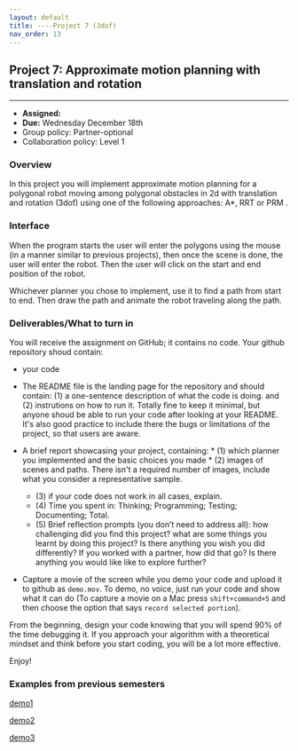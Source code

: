 ```yaml
---
layout: default 
title: ----Project 7 (3dof)
nav_order: 13
---
```




## Project 7:  Approximate motion planning with translation and rotation 


*** 
* __Assigned:__ 
* __Due:__  Wednesday December 18th
* Group policy: Partner-optional 
* Collaboration policy: Level 1


### Overview

In this project you will implement approximate motion planning for a
polygonal robot moving among polygonal obstacles in 2d with
translation and rotation (3dof) using one of the following approaches:
A*, RRT or PRM .


### Interface 

When the program starts the user will enter the polygons using the
mouse (in a manner similar to previous projects), then once the scene
is done, the user will enter the robot. Then the user will click on
the start and end position of the robot.

Whichever planner you chose to implement, use it to find a path from
start to end.  Then draw the path and animate the robot traveling
along the path.





### Deliverables/What to turn in

You will receive the assignment on GitHub; it contains no code. Your github repository shoud contain:

* your code 

* The README file is the landing page for the repository and should
contain: (1) a one-sentence description of what the code is doing. and
(2) instrutions on how to run it. Totally fine to keep it minimal, but
anyone shoud be able to run your code after looking at your
README. It's also good practice to include there the bugs or
limitations of the project, so that users are aware.

* A brief report showcasing your project, containing:
    	* (1) which planner you implemented and the basic choices you made 
    	* (2) images of scenes and paths.  There isn't a required number of images, include what you consider a representative sample. 
	* (3) if your code does not work in all cases, explain.
	* (4) Time you spent in: Thinking; Programming; Testing; Documenting; Total.
	* (5) Brief reflection prompts (you don’t need to address all): how
challenging did you find this project? what are some things you learnt
by doing this project? Is there anything you wish you did differently?
If you worked with a partner, how did that go? Is there anything you would like  like to
explore further?

* Capture a movie of the screen while you demo your code and upload it
  to github as `demo.mov`. To demo, no voice, just run your code and
  show what it can do (To capture a movie on a Mac press
  `shift+command+5` and then choose the option that says `record
  selected portion`).


From the beginning, design your code knowing that you will spend 90%
of the time debugging it. If you approach your algorithm with a
theoretical mindset and think before you start coding, you will be a
lot more effective.

Enjoy! 

### Examples from previous semesters

<a href="https://github.com/bowdoin-compgeom-f24/bowdoin-compgeom-f24.github.io/edit/main/Projects/7-planning/demo-annadanielle.mov">demo1</a> 

<a href="https://github.com/bowdoin-compgeom-f24/bowdoin-compgeom-f24.github.io/edit/main/Projects/7-planning/demo-kevinwill-rrt1.mov">demo2</a>

<a href="https://github.com/bowdoin-compgeom-f24/bowdoin-compgeom-f24.github.io/edit/main/Projects/7-planning/demo-kevinwill-rrt2.mov">demo3</a>

